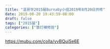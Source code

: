 ```yaml
---
title: "温哥华2015届Burnaby小组2019年8月20日共修"
date: 2019-08-20 19:43:59-08:00
draft: false
tags: ["2015届"]
categories: ["慧灯禅修班"]
---
```

https://mubu.com/colla/vvBQuiSe6E
